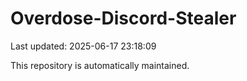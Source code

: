 # Overdose-Discord-Stealer

Last updated: 2025-06-17 23:18:09

This repository is automatically maintained.
